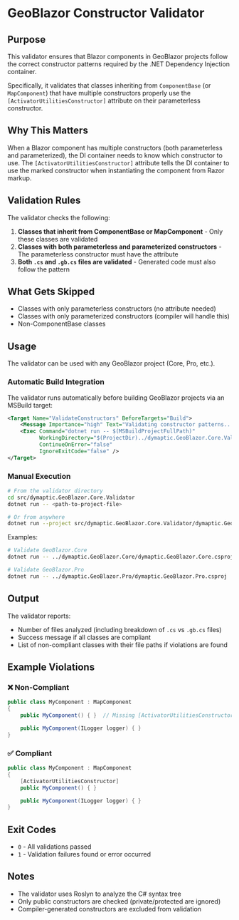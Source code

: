 # GeoBlazor Constructor Validator

## Purpose

This validator ensures that Blazor components in GeoBlazor projects follow the correct constructor patterns required by the .NET Dependency Injection container.

Specifically, it validates that classes inheriting from `ComponentBase` (or `MapComponent`) that have multiple constructors properly use the `[ActivatorUtilitiesConstructor]` attribute on their parameterless constructor.

## Why This Matters

When a Blazor component has multiple constructors (both parameterless and parameterized), the DI container needs to know which constructor to use. The `[ActivatorUtilitiesConstructor]` attribute tells the DI container to use the marked constructor when instantiating the component from Razor markup.

## Validation Rules

The validator checks the following:

1. **Classes that inherit from ComponentBase or MapComponent** - Only these classes are validated
2. **Classes with both parameterless and parameterized constructors** - The parameterless constructor must have the attribute
3. **Both `.cs` and `.gb.cs` files are validated** - Generated code must also follow the pattern

## What Gets Skipped

- Classes with only parameterless constructors (no attribute needed)
- Classes with only parameterized constructors (compiler will handle this)
- Non-ComponentBase classes

## Usage

The validator can be used with any GeoBlazor project (Core, Pro, etc.).

### Automatic Build Integration

The validator runs automatically before building GeoBlazor projects via an MSBuild target:

```xml
<Target Name="ValidateConstructors" BeforeTargets="Build">
    <Message Importance="high" Text="Validating constructor patterns..." />
    <Exec Command="dotnet run -- $(MSBuildProjectFullPath)"
          WorkingDirectory="$(ProjectDir)../dymaptic.GeoBlazor.Core.Validator"
          ContinueOnError="false"
          IgnoreExitCode="false" />
</Target>
```

### Manual Execution

```bash
# From the validator directory
cd src/dymaptic.GeoBlazor.Core.Validator
dotnet run -- <path-to-project-file>

# Or from anywhere
dotnet run --project src/dymaptic.GeoBlazor.Core.Validator/dymaptic.GeoBlazor.Core.Validator.csproj -- <path-to-project-file>
```

Examples:
```bash
# Validate GeoBlazor.Core
dotnet run -- ../dymaptic.GeoBlazor.Core/dymaptic.GeoBlazor.Core.csproj

# Validate GeoBlazor.Pro
dotnet run -- ../dymaptic.GeoBlazor.Pro/dymaptic.GeoBlazor.Pro.csproj
```

## Output

The validator reports:
- Number of files analyzed (including breakdown of `.cs` vs `.gb.cs` files)
- Success message if all classes are compliant
- List of non-compliant classes with their file paths if violations are found

## Example Violations

### ❌ Non-Compliant
```csharp
public class MyComponent : MapComponent
{
    public MyComponent() { }  // Missing [ActivatorUtilitiesConstructor]

    public MyComponent(ILogger logger) { }
}
```

### ✅ Compliant
```csharp
public class MyComponent : MapComponent
{
    [ActivatorUtilitiesConstructor]
    public MyComponent() { }

    public MyComponent(ILogger logger) { }
}
```

## Exit Codes

- `0` - All validations passed
- `1` - Validation failures found or error occurred

## Notes

- The validator uses Roslyn to analyze the C# syntax tree
- Only public constructors are checked (private/protected are ignored)
- Compiler-generated constructors are excluded from validation